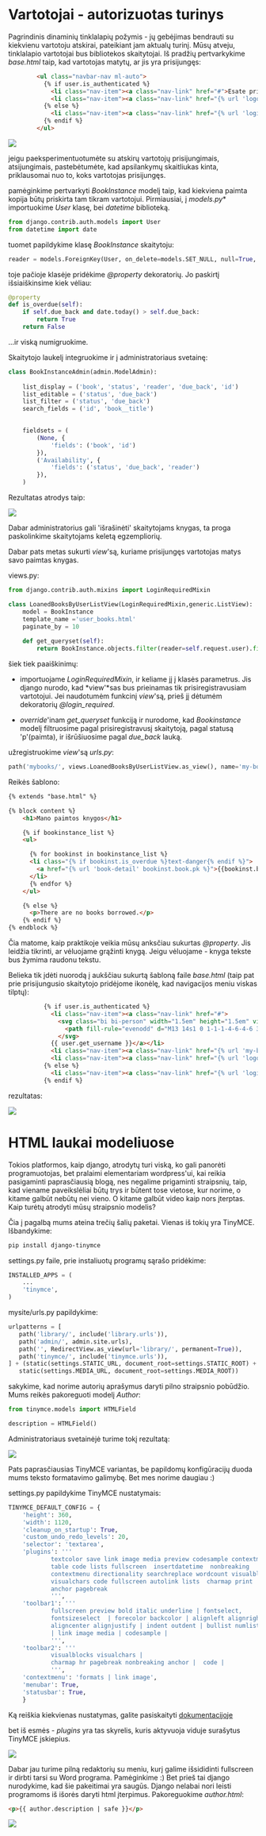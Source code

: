 # Vartotojai - autorizuotas turinys

Pagrindinis dinaminių tinklalapių požymis - jų gebėjimas bendrauti su kiekvienu vartotoju atskirai, pateikiant jam aktualų turinį. Mūsų atveju, tinklalapio vartotojai bus bibliotekos skaitytojai. Iš pradžių pertvarkykime *base.html* taip, kad vartotojas matytų, ar jis yra prisijungęs:

```html
        <ul class="navbar-nav ml-auto">
          {% if user.is_authenticated %}
            <li class="nav-item"><a class="nav-link" href="#">Esate prisijungęs, kaip: {{ user.get_username }}</a></li>
            <li class="nav-item"><a class="nav-link" href="{% url 'logout'%}?next={{request.path}}">Atsijungti</a></li>   
          {% else %}
            <li class="nav-item"><a class="nav-link" href="{% url 'login'%}?next={{request.path}}">Prisijungti</a></li>   
          {% endif %}
        </ul>
```

![](esate_prisijunges.png)

jeigu paeksperimentuotumėte su atskirų vartotojų prisijungimais, atsijungimais, pastebėtumėte, kad apsilankymų skaitliukas kinta, priklausomai nuo to, koks vartotojas prisijungęs. 

pamėginkime pertvarkyti *BookInstance* modelį taip, kad kiekviena paimta kopija būtų priskirta tam tikram vartotojui. Pirmiausiai, į *models.py** importuokime *User* klasę, bei *datetime* biblioteką.

```python
from django.contrib.auth.models import User
from datetime import date
```

tuomet papildykime klasę *BookInstance* skaitytoju:

```python
reader = models.ForeignKey(User, on_delete=models.SET_NULL, null=True, blank=True)
```

toje pačioje klasėje pridėkime *@property* dekoratorių. Jo paskirtį išsiaiškinsime kiek vėliau:

```python
@property
def is_overdue(self):
    if self.due_back and date.today() > self.due_back:
        return True
    return False
```

...ir viską numigruokime.

Skaitytojo laukelį integruokime ir į administratoriaus svetainę:

```python
class BookInstanceAdmin(admin.ModelAdmin):
    
    list_display = ('book', 'status', 'reader', 'due_back', 'id')
    list_editable = ('status', 'due_back')
    list_filter = ('status', 'due_back')
    search_fields = ('id', 'book__title')

    
    fieldsets = (
        (None, {
            'fields': ('book', 'id')
        }),
        ('Availability', {
            'fields': ('status', 'due_back', 'reader')
        }),
    )
```

Rezultatas atrodys taip:

![](readeris_admine.png)

Dabar administratorius gali 'išrašinėti' skaitytojams knygas, ta proga paskolinkime skaitytojams keletą egzempliorių.


Dabar pats metas sukurti *view*'są, kuriame prisijungęs vartotojas matys savo paimtas knygas.

views.py:
```python
from django.contrib.auth.mixins import LoginRequiredMixin

class LoanedBooksByUserListView(LoginRequiredMixin,generic.ListView):
    model = BookInstance
    template_name ='user_books.html'
    paginate_by = 10
    
    def get_queryset(self):
        return BookInstance.objects.filter(reader=self.request.user).filter(status__exact='p').order_by('due_back')
```

šiek tiek paaiškinimų:

* importuojame *LoginRequiredMixin*, ir keliame jį į klasės parametrus. Jis django nurodo, kad *view'*sas bus prieinamas tik prisiregistravusiam vartotojui. Jei naudotumėm funkcinį *view*'są, prieš jį dėtumėm dekoratorių *@login_required*.

* *override*'inam *get_queryset* funkciją ir nurodome, kad *Bookinstance* modelį filtruosime pagal prisiregistravusį skaitytoją, pagal statusą 'p'(paimta), ir išrūšiuosime pagal *due_back* lauką.

užregistruokime *view*'są *urls.py*:

```python
path('mybooks/', views.LoanedBooksByUserListView.as_view(), name='my-borrowed')
```

Reikės šablono:

```html
{% extends "base.html" %}

{% block content %}
    <h1>Mano paimtos knygos</h1>

    {% if bookinstance_list %}
    <ul>

      {% for bookinst in bookinstance_list %} 
      <li class="{% if bookinst.is_overdue %}text-danger{% endif %}">
        <a href="{% url 'book-detail' bookinst.book.pk %}">{{bookinst.book.title}}</a> ({{ bookinst.due_back }})        
      </li>
      {% endfor %}
    </ul>

    {% else %}
      <p>There are no books borrowed.</p>
    {% endif %}       
{% endblock %}
```

Čia matome, kaip praktikoje veikia mūsų anksčiau sukurtas *@property*. Jis leidžia tikrinti, ar vėluojame grąžinti knygą. Jeigu vėluojame - knyga tekste bus žymima raudonu tekstu. 

Belieka tik įdėti nuorodą į aukščiau sukurtą šabloną faile *base.html* (taip pat prie prisijungusio skaitytojo pridėjome ikonėlę, kad navigacijos meniu viskas tilptų):

```html
          {% if user.is_authenticated %}
            <li class="nav-item"><a class="nav-link" href="#">
              <svg class="bi bi-person" width="1.5em" height="1.5em" viewBox="0 0 16 16" fill="currentColor" xmlns="http://www.w3.org/2000/svg">
                <path fill-rule="evenodd" d="M13 14s1 0 1-1-1-4-6-4-6 3-6 4 1 1 1 1h10zm-9.995-.944v-.002.002zM3.022 13h9.956a.274.274 0 00.014-.002l.008-.002c-.001-.246-.154-.986-.832-1.664C11.516 10.68 10.289 10 8 10c-2.29 0-3.516.68-4.168 1.332-.678.678-.83 1.418-.832 1.664a1.05 1.05 0 00.022.004zm9.974.056v-.002.002zM8 7a2 2 0 100-4 2 2 0 000 4zm3-2a3 3 0 11-6 0 3 3 0 016 0z" clip-rule="evenodd"/>
              </svg>
            {{ user.get_username }}</a></li>
            <li class="nav-item"><a class="nav-link" href="{% url 'my-borrowed'%}">Mano knygos</a></li>
            <li class="nav-item"><a class="nav-link" href="{% url 'logout'%}?next=/library">Atsijungti</a></li>   
          {% else %}
            <li class="nav-item"><a class="nav-link" href="{% url 'login'%}?next={{request.path}}">Prisijungti</a></li>   
          {% endif %}
```

rezultatas:

![](paimtos_knygos.png)

# HTML laukai modeliuose

Tokios platformos, kaip django, atrodytų turi viską, ko gali panorėti programuotojas, bet pralaimi elementariam wordpress'ui, kai reikia pasigaminti paprasčiausią blogą, nes negalime prigaminti straipsnių, taip, kad viename paveikslėliai būtų trys ir būtent tose vietose, kur norime, o kitame galbūt nebūtų nei vieno. O kitame galbūt video kaip nors įterptas. Kaip turėtų atrodyti mūsų straipsnio modelis? 

Čia į pagalbą mums ateina trečių šalių paketai. Vienas iš tokių yra TinyMCE. Išbandykime:

```bash
pip install django-tinymce
```

settings.py faile, prie instaliuotų programų sąrašo pridėkime:

```python
INSTALLED_APPS = (
    ...
    'tinymce',
)
```

 mysite\/urls.py papildykime:

 ```python
 urlpatterns = [
    path('library/', include('library.urls')),
    path('admin/', admin.site.urls),
    path('', RedirectView.as_view(url='library/', permanent=True)),
    path('tinymce/', include('tinymce.urls')),
] + (static(settings.STATIC_URL, document_root=settings.STATIC_ROOT) +  
    static(settings.MEDIA_URL, document_root=settings.MEDIA_ROOT))
 ```

sakykime, kad norime autorių aprašymus daryti pilno straipsnio pobūdžio. Mums reikės pakoreguoti modelį *Author*:

```python
from tinymce.models import HTMLField

description = HTMLField()
```

Administratoriaus svetainėjė turime tokį rezultatą:

![](tinymce1.png)

Pats paprasčiausias TinyMCE variantas, be papildomų konfigūracijų duoda mums teksto formatavimo galimybę. Bet mes norime daugiau :)

settings.py papildykime TinyMCE nustatymais:

```python
TINYMCE_DEFAULT_CONFIG = {
    'height': 360,
    'width': 1120,
    'cleanup_on_startup': True,
    'custom_undo_redo_levels': 20,
    'selector': 'textarea',
    'plugins': '''
            textcolor save link image media preview codesample contextmenu
            table code lists fullscreen  insertdatetime  nonbreaking
            contextmenu directionality searchreplace wordcount visualblocks
            visualchars code fullscreen autolink lists  charmap print  hr
            anchor pagebreak
            ''',
    'toolbar1': '''
            fullscreen preview bold italic underline | fontselect,
            fontsizeselect  | forecolor backcolor | alignleft alignright |
            aligncenter alignjustify | indent outdent | bullist numlist table |
            | link image media | codesample |
            ''',
    'toolbar2': '''
            visualblocks visualchars |
            charmap hr pagebreak nonbreaking anchor |  code |
            ''',
    'contextmenu': 'formats | link image',
    'menubar': True,
    'statusbar': True,
    }
```
Ką reiškia kiekvienas nustatymas, galite pasiskaityti [dokumentacijoje](https://django-tinymce.readthedocs.io/en/latest/installation.html#configuration)

bet iš esmės - *plugins* yra tas skyrelis, kuris aktyvuoja viduje surašytus TinyMCE įskiepius.

![](tinymce2.png)

Dabar jau turime pilną redaktorių su meniu, kurį galime išsididinti fullscreen ir dirbti tarsi su Word programa. Pamėginkime :) Bet prieš tai django nurodykime, kad šie pakeitimai yra saugūs. Django nelabai nori leisti programoms iš išorės daryti html įterpimus. Pakoreguokime *author.html*:

```html
<p>{{ author.description | safe }}</p>
```

![](tinymce_result.png)

